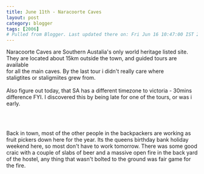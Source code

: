 ```yaml
---
title: June 11th - Naracoorte Caves
layout: post
category: blogger
tags: [2006]
# Pulled from Blogger. Last updated there on: Fri Jun 16 10:47:00 IST 2006
---
```

Naracoorte Caves are Southern Austalia's only world heritage listed site.<br />They are located about 15km outside the town, and guided tours are available<br />for all the main caves. By the last tour i didn't really care where<br />staligtites or staligmiites grew from.<br /><br />Also figure out today, that SA has a different timezone to victoria - 30mins<br />difference FYI. I discovered this by being late for one of the tours, or was i <br />early.<br /><br /><a onblur="try {parent.deselectBloggerImageGracefully();} catch(e) {}" href="http://photos1.blogger.com/blogger/916/2956/1600/IMG_0790.jpg"><img style="display:block; margin:0px auto 10px; text-align:center;cursor:pointer; cursor:hand;" src="http://photos1.blogger.com/blogger/916/2956/320/IMG_0790.jpg" border="0" alt="" /></a><br /><br />Back in town, most of the other people in the backpackers are working as fruit pickers down here for the year. Its the queens birthday bank holiday weekend here, so most don't have to work tomorrow. There was some good craic with a couple of slabs of beer and a massive open fire in the back yard of the hostel, any thing that wasn't bolted to the ground was fair game for the fire.

